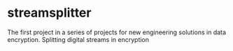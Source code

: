 # streamsplitter
The first project in a series of projects for new engineering solutions in data encryption. Splitting digital streams in encryption
